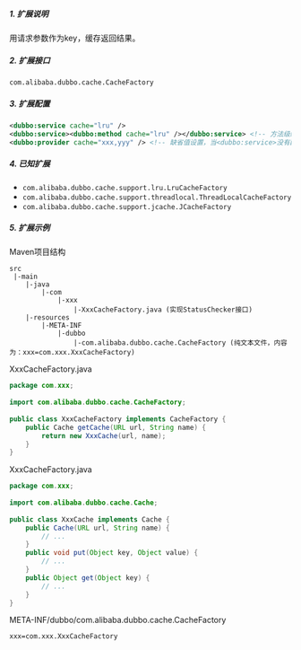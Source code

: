 ##### 1. 扩展说明

用请求参数作为key，缓存返回结果。

##### 2. 扩展接口

`com.alibaba.dubbo.cache.CacheFactory`

##### 3. 扩展配置

```xml
<dubbo:service cache="lru" />
<dubbo:service><dubbo:method cache="lru" /></dubbo:service> <!-- 方法级缓存 -->
<dubbo:provider cache="xxx,yyy" /> <!-- 缺省值设置，当<dubbo:service>没有配置cache属性时，使用此配置 -->
```

##### 4. 已知扩展

* `com.alibaba.dubbo.cache.support.lru.LruCacheFactory`
* `com.alibaba.dubbo.cache.support.threadlocal.ThreadLocalCacheFactory`
* `com.alibaba.dubbo.cache.support.jcache.JCacheFactory`


##### 5. 扩展示例

Maven项目结构

```
src
 |-main
    |-java
        |-com
            |-xxx
                |-XxxCacheFactory.java (实现StatusChecker接口)
    |-resources
        |-META-INF
            |-dubbo
                |-com.alibaba.dubbo.cache.CacheFactory (纯文本文件，内容为：xxx=com.xxx.XxxCacheFactory)
```

XxxCacheFactory.java

```java
package com.xxx;
 
import com.alibaba.dubbo.cache.CacheFactory;
 
public class XxxCacheFactory implements CacheFactory {
    public Cache getCache(URL url, String name) {
        return new XxxCache(url, name);
    }
}
```

XxxCacheFactory.java

```java
package com.xxx;
 
import com.alibaba.dubbo.cache.Cache;
 
public class XxxCache implements Cache {
    public Cache(URL url, String name) {
        // ...
    }
    public void put(Object key, Object value) {
        // ...
    }
    public Object get(Object key) {
        // ...
    }
}
```

META-INF/dubbo/com.alibaba.dubbo.cache.CacheFactory

```
xxx=com.xxx.XxxCacheFactory
```
